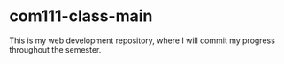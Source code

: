 # com111-class-main
This is my web development repository, where I will commit my progress throughout the semester.
